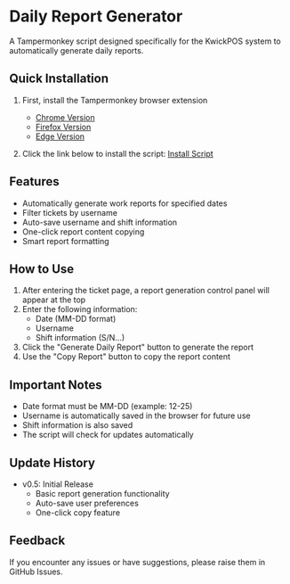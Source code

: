# Daily Report Generator
A Tampermonkey script designed specifically for the KwickPOS system to automatically generate daily reports.

## Quick Installation
1. First, install the Tampermonkey browser extension
   - [Chrome Version](https://chrome.google.com/webstore/detail/tampermonkey/dhdgffkkebhmkfjojejmpbldmpobfkfo)
   - [Firefox Version](https://addons.mozilla.org/en-US/firefox/addon/tampermonkey/)
   - [Edge Version](https://microsoftedge.microsoft.com/addons/detail/tampermonkey/iikmkjmpaadaobahmlepeloendndfphd)

2. Click the link below to install the script:
   [Install Script](https://raw.githubusercontent.com/tfsui3/daily-report-generator/main/daily-report.user.js)

## Features
- Automatically generate work reports for specified dates
- Filter tickets by username
- Auto-save username and shift information
- One-click report content copying
- Smart report formatting

## How to Use
1. After entering the ticket page, a report generation control panel will appear at the top
2. Enter the following information:
   - Date (MM-DD format)
   - Username
   - Shift information (S/N...)
3. Click the "Generate Daily Report" button to generate the report
4. Use the "Copy Report" button to copy the report content

## Important Notes
- Date format must be MM-DD (example: 12-25)
- Username is automatically saved in the browser for future use
- Shift information is also saved
- The script will check for updates automatically

## Update History
- v0.5: Initial Release
  - Basic report generation functionality
  - Auto-save user preferences
  - One-click copy feature

## Feedback
If you encounter any issues or have suggestions, please raise them in GitHub Issues.